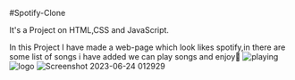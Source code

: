 #Spotify-Clone

It's a  Project on HTML,CSS and JavaScript.

In this Project I have made a web-page which look likes spotify,in there are some list of songs i have added we can play songs and enjoy🤩
![playing](https://github.com/HarshPrajapati25/Spotify-Clone/assets/124291081/83270a8f-8910-4697-80b0-9245b2872870)
![logo](https://github.com/HarshPrajapati25/Spotify-Clone/assets/124291081/55e0a8bf-f825-43b7-bfd8-e6c4a3ea2521)
![Screenshot 2023-06-24 012929](https://github.com/HarshPrajapati25/Spotify-Clone/assets/124291081/38d67eaf-5108-4bd9-8ad8-f0ad307c742e)
